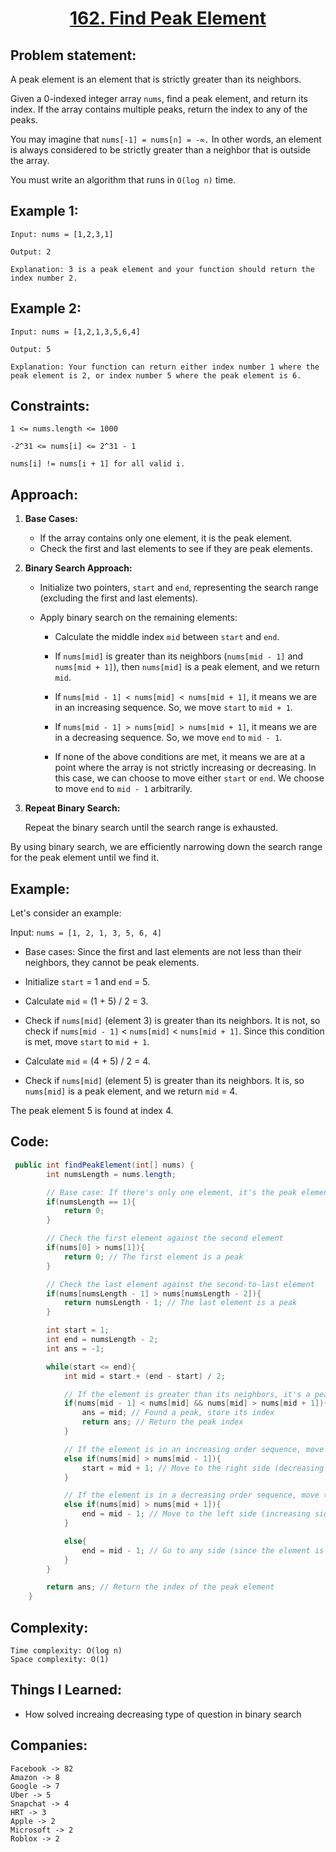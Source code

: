 <h1 align="center"><a href="https://leetcode.com/problems/find-peak-element/" target="_blank">162. Find Peak Element</a></h1>

## Problem statement:
A peak element is an element that is strictly greater than its neighbors.

Given a 0-indexed integer array `nums`, find a peak element, and return its index. If the array contains multiple peaks, return the index to any of the peaks.

You may imagine that `nums[-1] = nums[n] = -∞.` In other words, an element is always considered to be strictly greater than a neighbor that is outside the array.

You must write an algorithm that runs in `O(log n)` time.


## Example 1:

```
Input: nums = [1,2,3,1]

Output: 2

Explanation: 3 is a peak element and your function should return the index number 2.
```


## Example 2:

```
Input: nums = [1,2,1,3,5,6,4]

Output: 5

Explanation: Your function can return either index number 1 where the peak element is 2, or index number 5 where the peak element is 6.
```


## Constraints:

```
1 <= nums.length <= 1000

-2^31 <= nums[i] <= 2^31 - 1

nums[i] != nums[i + 1] for all valid i.
```


 

## Approach:


1. **Base Cases:**

   - If the array contains only one element, it is the peak element.
   - Check the first and last elements to see if they are peak elements.

2. **Binary Search Approach:**

    - Initialize two pointers, `start` and `end`, representing the search range (excluding the first and last elements).

    - Apply binary search on the remaining elements:
        - Calculate the middle index `mid` between `start` and `end`.
        - If `nums[mid]` is greater than its neighbors (`nums[mid - 1]` and `nums[mid + 1]`), then `nums[mid]` is a peak element, and we return `mid`.

        - If `nums[mid - 1] < nums[mid] < nums[mid + 1]`, it means we are in an increasing sequence. So, we move `start` to `mid + 1`.

        - If `nums[mid - 1] > nums[mid] > nums[mid + 1]`, it means we are in a decreasing sequence. So, we move `end` to `mid - 1`.

        - If none of the above conditions are met, it means we are at a point where the array is not strictly increasing or decreasing. In this case, we can choose to move either `start` or `end`. We choose to move `end` to `mid - 1` arbitrarily.

3. **Repeat Binary Search:**

    Repeat the binary search until the search range is exhausted.

By using binary search, we are efficiently narrowing down the search range for the peak element until we find it.

## Example:

Let's consider an example:

Input: `nums = [1, 2, 1, 3, 5, 6, 4]`

- Base cases: Since the first and last elements are not less than their neighbors, they cannot be peak elements.
- Initialize `start` = 1 and `end` = 5.

- Calculate `mid` = (1 + 5) / 2 = 3.
- Check if `nums[mid]` (element 3) is greater than its neighbors. It is not, so check if `nums[mid - 1]` < `nums[mid]` < `nums[mid + 1]`. Since this condition is met, move `start` to `mid + 1`.

- Calculate `mid` = (4 + 5) / 2 = 4.
- Check if `nums[mid]` (element 5) is greater than its neighbors. It is, so `nums[mid]` is a peak element, and we return `mid` = 4.

The peak element 5 is found at index 4.




## Code: 

```java
 public int findPeakElement(int[] nums) {
        int numsLength = nums.length;

        // Base case: If there's only one element, it's the peak element
        if(numsLength == 1){
            return 0;
        }

        // Check the first element against the second element
        if(nums[0] > nums[1]){
            return 0; // The first element is a peak
        }

        // Check the last element against the second-to-last element
        if(nums[numsLength - 1] > nums[numsLength - 2]){
            return numsLength - 1; // The last element is a peak
        }

        int start = 1;
        int end = numsLength - 2;
        int ans = -1;

        while(start <= end){
            int mid = start + (end - start) / 2;

            // If the element is greater than its neighbors, it's a peak
            if(nums[mid - 1] < nums[mid] && nums[mid] > nums[mid + 1]){
                ans = mid; // Found a peak, store its index
                return ans; // Return the peak index
            }

            // If the element is in an increasing order sequence, move to the right
            else if(nums[mid] > nums[mid - 1]){
                start = mid + 1; // Move to the right side (decreasing side)
            }

            // If the element is in a decreasing order sequence, move to the left
            else if(nums[mid] > nums[mid + 1]){
                end = mid - 1; // Move to the left side (increasing side)
            }

            else{
                end = mid - 1; // Go to any side (since the element is not a peak)
            }
        }

        return ans; // Return the index of the peak element
    }
```







## Complexity:

```
Time complexity: O(log n)
Space complexity: O(1)
```

## Things I Learned:

- How solved increaing decreasing type of question in binary search
  


## Companies:

```
Facebook -> 82
Amazon -> 8
Google -> 7
Uber -> 5
Snapchat -> 4
HRT -> 3
Apple -> 2
Microsoft -> 2
Roblox -> 2
```






